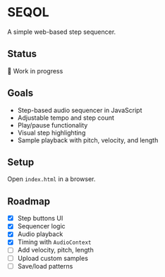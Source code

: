 # SEQOL

A simple web-based step sequencer.

## Status
🚧 Work in progress

## Goals
- Step-based audio sequencer in JavaScript
- Adjustable tempo and step count
- Play/pause functionality
- Visual step highlighting
- Sample playback with pitch, velocity, and length

## Setup
Open `index.html` in a browser.

## Roadmap
- [x] Step buttons UI
- [x] Sequencer logic
- [x] Audio playback
- [x] Timing with `AudioContext`
- [ ] Add velocity, pitch, length
- [ ] Upload custom samples
- [ ] Save/load patterns
